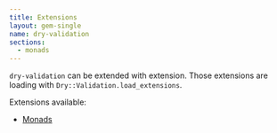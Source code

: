 ```yaml
---
title: Extensions
layout: gem-single
name: dry-validation
sections:
  - monads
---
```


`dry-validation` can be extended with extension. Those extensions are loading with `Dry::Validation.load_extensions`.

Extensions available:

  * [Monads](/gems/dry-validation/extensions/monads)
